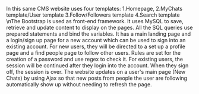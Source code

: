 In this same CMS website  uses four templates:
1.Homepage,
2.MyChats template/User template
3.Follow/Followers template
4.Search template
\nThe Bootstrap is used as front-end framework.
It uses MySQL to save, retrieve and update content to display on the pages. All the SQL queries use prepared statements and bind the variables.
It has a main landing page and a login/sign up page for a new account which can be used to sign into an existing account. 
For new users, they will be directed to a set up a profile page and a find people page to follow other users. Rules are set for the creation of a password and use regex to check it.
For existing users, the session will be continued after they login into the account. 
When they sign off, the session is over. 
The website updates on a user's main page (New Chats) by using Ajax so that new posts from people the user are following automatically show up without needing to refresh the page. 
